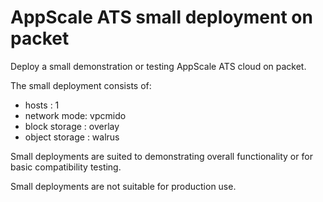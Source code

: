 # AppScale ATS small deployment on packet

Deploy a small demonstration or testing AppScale ATS cloud on packet.

The small deployment consists of:

- hosts : 1
- network mode: vpcmido
- block storage : overlay
- object storage : walrus

Small deployments are suited to demonstrating overall functionality or
for basic compatibility testing.

Small deployments are not suitable for production use.
